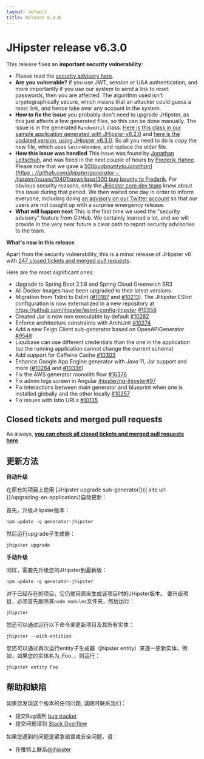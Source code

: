 ```yaml
---
layout: default
title: Release 6.3.0
---
```


JHipster release v6.3.0
==================

This release fixes an **important security vulnerability**:

- Please read the [security advisory here](https://github.com/jhipster/generator-jhipster/security/advisories/GHSA-mwp6-j9wf-968c).
- **Are you vulnerable?** if you use JWT, session or UAA authentication, and more importantly if you use our system to send a link to reset passwords, then you are affected. The algorithm used isn't cryptographically secure, which means that an attacker could guess a reset link, and hence take over any account in the system.
- **How to fix the issue** you probably don't need to upgrade JHipster, as this just affects a few generated files, so this can be done manually. The issue is in the generated `RandomUtil` class. [Here is this class in our sample application generated with JHipster v6.2.0](https://github.com/jhipster/jhipster-sample-app/blob/v6.2.0/src/main/java/io/github/jhipster/sample/service/util/RandomUtil.java) and [here is the updated version, using JHipster v6.3.0](https://github.com/jhipster/jhipster-sample-app/blob/v6.3.0/src/main/java/io/github/jhipster/sample/service/util/RandomUtil.java). So all you need to do is copy the new file, which uses `SecureRandom`, and replace the older file.
- **How this issue was handled** This issue was found by [Jonathan Leitschuh](https://github.com/JLLeitschuh), and was fixed in the next couple of hours by [Frederik Hahne](https://github.com/atomfrede). Please note that we gave a [$500 bug bounty to Jonathan](https://github.com/jhipster/generator-jhipster/issues/10401) as well as a [$300 bug bounty to Frederik](https://github.com/jhipster/generator-jhipster/issues/10402). For obvious security reasons, only the [JHipster core dev team](https://www.jhipster.tech/team/) knew about this issue during that period. We then waited one day in order to inform everyone, including doing [an advisory on our Twitter account](https://twitter.com/jhipster/status/1172387424715988994) so that our users are not caught up with a surprise emergency release.
- **What will happen next** This is the first time we used the "security advisory" feature from GitHub. We certainly learned a lot, and we will provide in the very near future a clear path to report security advisories to the team.

**What's new in this release**

Apart from the security vulnerability, this is a minor release of JHipster v6 with [247 closed tickets and merged pull requests](https://github.com/jhipster/generator-jhipster/issues?q=milestone%3A6.3.0+is%3Aclosed).

Here are the most significant ones:

- Upgrade to Spring Boot 2.1.8 and Spring Cloud Greenwich SR3
- All Docker images have been upgraded to their latest versions
- Migration from Tslint to Eslint ([#10187](https://github.com/jhipster/generator-jhipster/pull/10187) and [#10213](https://github.com/jhipster/generator-jhipster/pull/10213)). The JHipster ESlint configuration is now externalized in a new repository at https://github.com/jhipster/eslint-config-jhipster [#10358](https://github.com/jhipster/generator-jhipster/pull/10358)
- Created Jar is now non executable by default [#10282](https://github.com/jhipster/generator-jhipster/pull/10282)
- Enforce architecture constraints with ArchUnit [#10274](https://github.com/jhipster/generator-jhipster/pull/10274)
- Add a new Feign Client sub-generator based on OpenAPIGenerator [#9548](https://github.com/jhipster/generator-jhipster/issues/9548)
- Liquibase can use different credentials than the one in the application (so the running application cannot change the current schema)
- Add support for Caffeine Cache [#10303](https://github.com/jhipster/generator-jhipster/pull/10303)
- Enhance Google App Engine generator with Java 11, Jar support and more ([#10284](https://github.com/jhipster/generator-jhipster/pull/10284) and [#10336](https://github.com/jhipster/generator-jhipster/pull/10336))
- Fix the AWS generator monolith flow [#10376](https://github.com/jhipster/generator-jhipster/pull/10376)
- Fix admin logs screen in Angular [jhipster/ng-jhipster#97](https://github.com/jhipster/ng-jhipster/pull/97)
- Fix interactions between main generator and blueprint when one is installed globally and the other locally [#10257](https://github.com/jhipster/generator-jhipster/issues/10257)
- Fix issues with Istio URLs [#10135](https://github.com/jhipster/generator-jhipster/issues/10135)

Closed tickets and merged pull requests
------------
As always, __[you can check all closed tickets and merged pull requests here](https://github.com/jhipster/generator-jhipster/issues?q=milestone%3A6.3.0+is%3Aclosed)__.

更新方法
------------

**自动升级**

在原有的项目上使用 [JHipster upgrade sub-generator]({{ site.url }}/upgrading-an-application/)自动更新：

首先，升级JHipster版本：

```
npm update -g generator-jhipster
```

然后运行upgrade子生成器：

```
jhipster upgrade
```

**手动升级**

同样，需要先升级您的JHipster到最新版：

```
npm update -g generator-jhipster
```

对于已经存在的项目，它仍使用原来生成该项目时的JHipster版本。
要升级项目，必须首先删除其`node_modules`文件夹，然后运行：

```
jhipster
```

您还可以通过运行以下命令来更新项目及其所有实体：

```
jhipster --with-entities
```

您还可以通过再次运行entity子生成器（jhipster entity）来逐一更新实体，例如，如果您的实体名为_Foo_，则运行：

```
jhipster entity Foo
```

帮助和缺陷
--------------

如果您发现这个版本的任何问题, 请随时联系我们：

- 提交Bug请到 [bug tracker](https://github.com/jhipster/generator-jhipster/issues?state=open)
- 提交问题请到 [Stack Overflow](http://stackoverflow.com/tags/jhipster/info)

如果您遇到的问题是紧急错误或安全问题，请：

- 在推特上联系[@jhipster](https://twitter.com/jhipster)
